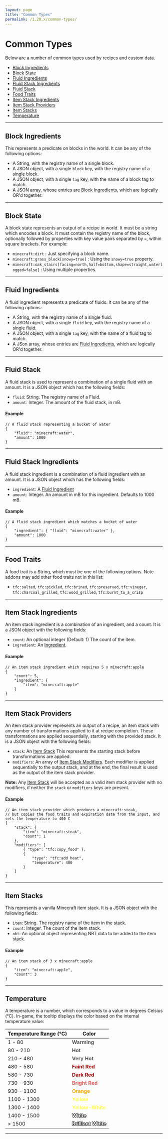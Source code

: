 ```yaml
---
layout: page
title: "Common Types"
permalink: /1.20.x/common-types/
---
```


# Common Types

Below are a number of common types used by recipes and custom data.

<!--linky_begin_sort_alphabetical-->

- [Block Ingredients](#block-ingredients)
- [Block State](#block-state)
- [Fluid Ingredients](#fluid-ingredients)
- [Fluid Stack Ingredients](#fluid-stack-ingredients)
- [Fluid Stack](#fluid-stack)
- [Food Traits](#food-traits)
- [Item Stack Ingredients](#item-stack-ingredients)
- [Item Stack Providers](#item-stack-providers)
- [Item Stacks](#item-stacks)
- [Temperature](#temperature)

<!--linky_end_sort_alphabetical-->
<hr>
<!--linky_begin_sort_categories-->

## Block Ingredients

This represents a predicate on blocks in the world. It can be any of the following options:

- A String, with the registry name of a single block.
- A JSON object, with a single `block` key, with the registry name of a single block.
- A JSON object, with a single `tag` key, with the name of a block tag to match.
- A JSON array, whose entries are [Block Ingredients](#block-ingredients), which are logically OR'd together.

<hr>

## Block State

A block state represents an output of a recipe in world. It must be a string which encodes a block. It must contain the registry name of the block, optionally followed by properties with key value pairs separated by `=`, within square brackets. For example:

- `minecraft:dirt` : Just specifying a block name.
- `minecraft:grass_block[snowy=true]` : Using the `snowy=true` property.
- `minecraft:oak_stairs[facing=north,half=bottom,shape=straight,waterlogged=false]` : Using multiple properties.

<hr>

## Fluid Ingredients

A fluid ingredient represents a predicate of fluids. It can be any of the following options:

- A String, with the registry name of a single fluid.
- A JSON object, with a single `fluid` key, with the registry name of a single fluid.
- A JSON object, with a single `tag` key, with the name of a fluid tag to match.
- A JSon array, whose entries are [Fluid Ingredients](#fluid-ingredients), which are logically OR'd together.

<hr>

## Fluid Stack

A fluid stack is used to represent a combination of a single fluid with an amount. It is a JSON object which has the following fields:

- `fluid`: String. The registry name of a Fluid.
- `amount`: Integer. The amount of the fluid stack, in mB.

#### Example

```jsonc
// A fluid stack representing a bucket of water
{
    "fluid": "minecraft:water",
    "amount": 1000
}
```

<hr>

## Fluid Stack Ingredients

A fluid stack ingredient is a combination of a fluid ingredient with an amount. It is a JSON object which has the following fields:

- `ingredient`: A [Fluid Ingredient](#fluid-ingredients)
- `amount`: Integer. An amount in mB for this ingredient. Defaults to 1000 mB.

#### Example

```jsonc
// A fluid stack ingredient which matches a bucket of water
{
    "ingredient": { "fluid": "minecraft:water" },
    "amount": 1000
}
```

<hr>

## Food Traits

A food trait is a String, which must be one of the following options. Note addons may add other food traits not in this list:

- `tfc:salted`, `tfc:pickled`, `tfc:brined`, `tfc:preserved`, `tfc:vinegar`, `tfc:charcoal_grilled`, `tfc:wood_grilled`, `tfc:burnt_to_a_crisp`

<hr>

## Item Stack Ingredients

An item stack ingredient is a combination of an ingredient, and a count. It is a JSON object with the following fields:

- `count`: An optional integer (Default: 1) The count of the item.
- `ingredient`: An [Ingredient](../ingredients/).

#### Example

```jsonc
// An item stack ingredient which requires 5 x minecraft:apple
{
    "count": 5,
    "ingredient": {
        "item": "minecraft:apple"
    }
}
```

<hr>

## Item Stack Providers

An item stack provider represents an output of a recipe, an item stack with any number of transformations applied to it at recipe completion. These transformations are applied sequentially, starting with the provided stack. It is a JSON object with the following fields:

- `stack`: An [Item Stack](#item-stacks) This represents the starting stack before transformations are applied.
- `modifiers`: An array of [Item Stack Modifiers](../item-stack-modifiers/). Each modifier is applied sequentially to the output stack, and at the end, the final result is used as the output of the item stack provider.

**Note:** Any [Item Stack](#item-stacks) will be accepted as a valid item stack provider with no modifiers, if neither the `stack` or `modifiers` keys are present.

#### Example

```jsonc
// An item stack provider which produces a minecraft:steak,
// but copies the food traits and expiration date from the input, and sets the temperature to 400 C
{
    "stack": {
        "item": "minecraft:steak",
        "count": 1
    },
    "modifiers": [
        { "type": "tfc:copy_food" },
        {
            "type": "tfc:add_heat",
            "temperature": 400
        }
    ]
}
```

<hr>

## Item Stacks

This represents a vanilla Minecraft item stack. It is a JSON object with the following fields:

- `item`: String. The registry name of the item in the stack.
- `count`: Integer. The count of the item stack.
- `nbt`: An optional object representing NBT data to be added to the item stack.

#### Example

```jsonc
// An item stack of 3 x minecraft:apple
{
    "item": "minecraft:apple",
    "count": 3
}
```

<hr>

## Temperature

A temperature is a number, which corresponds to a value in degrees Celsius (&deg;C). In-game, the tooltip displays the color based on the internal temperature value:

Temperature Range (&deg;C) | Color
---|---
1 - 80 | <span style="color:#555555">**Warming**</span>
80 - 210 | <span style="color:#555555">**Hot**</span>
210 - 480 | <span style="color:#555555">**Very Hot**</span>
480 - 580 | <span style="color:#AA0000">**Faint Red**</span>
580 - 730 | <span style="color:#AA0000">**Dark Red**</span>
730 - 930 | <span style="color:#FF5555">**Bright Red**</span>
930 - 1100 | <span style="color:#FFAA00">**Orange**</span>
1100 - 1300 | <span style="color:#FFFF55">**Yellow**</span>
1300 - 1400 | <span style="color:#FFFF55">**Yellow-White**</span>
1400 - 1500 | <span style="color:#FFFFFF;text-shadow: 1px 0 0 #000, 0 -1px 0 #000, 0 1px 0 #000, -1px 0 0 #000;">**White**</span>
> 1500 | <span style="color:#FFFFFF;text-shadow: 1px 0 0 #000, 0 -1px 0 #000, 0 1px 0 #000, -1px 0 0 #000;">**Brilliant White**</span>

<hr>

<!--linky_end_sort_categories-->